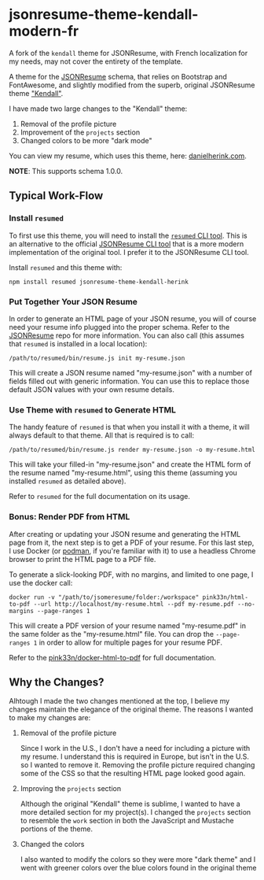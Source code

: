# jsonresume-theme-kendall-modern-fr

A fork of the `kendall` theme for JSONResume, with French localization for my needs, may not cover the entirety of the template.

A theme for the [JSONResume](https://github.com/jsonresume/resume-schema) schema, that relies on Bootstrap and FontAwesome, and slightly modified from the superb, original JSONResume theme ["Kendall"](https://github.com/LinuxBozo/jsonresume-theme-kendall).

I have made two large changes to the "Kendall" theme:
1. Removal of the profile picture
2. Improvement of the `projects` section
3. Changed colors to be more "dark mode"

You can view my resume, which uses this theme, here: [danielherink.com](https://danielherink.com).

**NOTE**: This supports schema 1.0.0.

## Typical Work-Flow

### Install `resumed`

To first use this theme, you will need to install the [`resumed` CLI tool](https://github.com/rbardini/resumed). This is an alternative to the official [JSONResume CLI tool](https://github.com/jsonresume/resume-cli) that is a more modern implementation of the original tool. I prefer it to the JSONResume CLI tool.

Install `resumed` and this theme with:

```
npm install resumed jsonresume-theme-kendall-herink
```

### Put Together Your JSON Resume

In order to generate an HTML page of your JSON resume, you will of course need your resume info plugged into the proper schema. Refer to the [JSONResume](https://github.com/jsonresume/resume-schema) repo for more information. You can also call (this assumes that `resumed` is installed in a local location):

```
/path/to/resumed/bin/resume.js init my-resume.json
```

This will create a JSON resume named "my-resume.json" with a number of fields filled out with generic information. You can use this to replace those default JSON values with your own resume details.

### Use Theme with `resumed` to Generate HTML

The handy feature of `resumed` is that when you install it with a theme, it will always default to that theme. All that is required is to call:

```
/path/to/resumed/bin/resume.js render my-resume.json -o my-resume.html
```

This will take your filled-in "my-resume.json" and create the HTML form of the resume named "my-resume.html", using this theme (assuming you installed `resumed` as detailed above).

Refer to `resumed` for the full documentation on its usage.

### Bonus: Render PDF from HTML

After creating or updating your JSON resume and generating the HTML page from it, the next step is to get a PDF of your resume. For this last step, I use Docker (or [podman](https://github.com/containers/podman), if you're familiar with it) to use a headless Chrome browser to print the HTML page to a PDF file.

To generate a slick-looking PDF, with no margins, and limited to one page, I use the docker call:

```
docker run -v "/path/to/jsomeresume/folder:/workspace" pink33n/html-to-pdf --url http://localhost/my-resume.html --pdf my-resume.pdf --no-margins --page-ranges 1
```

This will create a PDF version of your resume named "my-resume.pdf" in the same folder as the "my-resume.html" file. You can drop the `--page-ranges 1` in order to allow for multiple pages for your resume PDF.

Refer to the [pink33n/docker-html-to-pdf](https://github.com/pinkeen/docker-html-to-pdf) for full documentation.

## Why the Changes?

Alhtough I made the two changes mentioned at the top, I believe my changes maintain the elegance of the original theme. The reasons I wanted to make my changes are:

1. Removal of the profile picture

   Since I work in the U.S., I don't have a need for including a picture with my resume. I understand this is required in Europe, but isn't in the U.S. so I wanted to remove it. Removing the profile picture required changing some of the CSS so that the resulting HTML page looked good again.
2. Improving the `projects` section

   Although the original "Kendall" theme is sublime, I wanted to have a more detailed section for my project(s). I changed the `projects` section to resemble the `work` section in both the JavaScript and Mustache portions of the theme.
3. Changed the colors

   I also wanted to modify the colors so they were more "dark theme" and I went with greener colors over the blue colors found in the original theme

